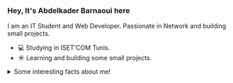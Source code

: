 ### Hey, It's Abdelkader Barnaoui here
I am an IT Student and Web Developer. Passionate in Network and building small projects.

- 💻 Studying in ISET'COM Tunis.
- ☀️ Learning and building some small projects.

<details>
  <summary>Some interesting facts about me!</summary>
  <br>

  - In mean time, I love photography, you can check my pictures on **[My Instagram](https://www.instagram.com/abdelkader.barnaoui/)**.

  - While Coding, Listening Music and developing useful code. ⭐️
 
 
 ![My github stats] (https://abdelkaderbarnaoui.github.io/stat.github.io/)

</details>
